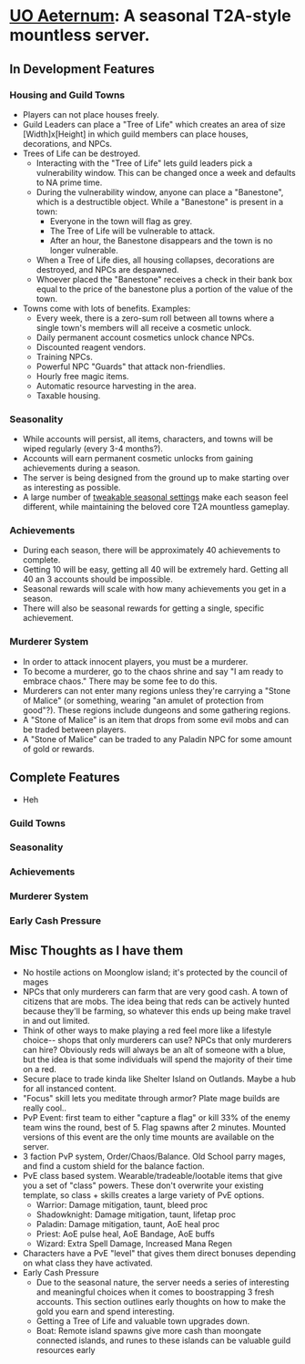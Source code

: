 # [UO Aeternum](https://github.com/SJonesy/uo_aeternum/tree/main): A seasonal T2A-style mountless server.

## In Development Features

### Housing and Guild Towns
- Players can not place houses freely.
- Guild Leaders can place a "Tree of Life" which creates an area of size [Width]x[Height] in which guild members can place houses, decorations, and NPCs.
- Trees of Life can be destroyed.
   - Interacting with the "Tree of Life" lets guild leaders pick a vulnerability window. This can be changed once a week and defaults to NA prime time.
   - During the vulnerability window, anyone can place a "Banestone", which is a destructible object. While a "Banestone" is present in a town:
      - Everyone in the town will flag as grey.
      - The Tree of Life will be vulnerable to attack.
      - After an hour, the Banestone disappears and the town is no longer vulnerable.
   - When a Tree of Life dies, all housing collapses, decorations are destroyed, and NPCs are despawned.
   - Whoever placed the "Banestone" receives a check in their bank box equal to the price of the banestone plus a portion of the value of the town.
- Towns come with lots of benefits. Examples:
   - Every week, there is a zero-sum roll between all towns where a single town's members will all receive a cosmetic unlock.
   - Daily permanent account cosmetics unlock chance NPCs.
   - Discounted reagent vendors. 
   - Training NPCs.
   - Powerful NPC "Guards" that attack non-friendlies.
   - Hourly free magic items.
   - Automatic resource harvesting in the area.
   - Taxable housing.

### Seasonality
- While accounts will persist, all items, characters, and towns will be wiped regularly (every 3-4 months?).
- Accounts will earn permanent cosmetic unlocks from gaining achievements during a season.
- The server is being designed from the ground up to make starting over as interesting as possible.
- A large number of [tweakable seasonal settings](https://github.com/SJonesy/uo_aeternum/blob/main/Config/Seasonal.cfg) make each season feel different, while maintaining the beloved core T2A mountless gameplay.

### Achievements
- During each season, there will be approximately 40 achievements to complete.
- Getting 10 will be easy, getting all 40 will be extremely hard. Getting all 40 an 3 accounts should be impossible.
- Seasonal rewards will scale with how many achievements you get in a season.
- There will also be seasonal rewards for getting a single, specific achievement.

### Murderer System
- In order to attack innocent players, you must be a murderer. 
- To become a murderer, go to the chaos shrine and say "I am ready to embrace chaos." There may be some fee to do this.
- Murderers can not enter many regions unless they're carrying a "Stone of Malice" (or something, wearing "an amulet of protection from good"?). These regions include dungeons and some gathering regions.
- A "Stone of Malice" is an item that drops from some evil mobs and can be traded between players.
- A "Stone of Malice" can be traded to any Paladin NPC for some amount of gold or rewards.

###

## Complete Features
- Heh

### Guild Towns

### Seasonality

### Achievements

### Murderer System

### Early Cash Pressure


## Misc Thoughts as I have them
- No hostile actions on Moonglow island; it's protected by the council of mages
- NPCs that only murderers can farm that are very good cash. A town of citizens that are mobs. The idea being that reds can be actively hunted because they'll be farming, so whatever this ends up being make travel in and out limited. 
- Think of other ways to make playing a red feel more like a lifestyle choice-- shops that only murderers can use? NPCs that only murderers can hire? Obviously reds will always be an alt of someone with a blue, but the idea is that some individuals will spend the majority of their time on a red.
- Secure place to trade kinda like Shelter Island on Outlands. Maybe a hub for all instanced content.
- "Focus" skill lets you meditate through armor? Plate mage builds are really cool..
- PvP Event: first team to either "capture a flag" or kill 33% of the enemy team wins the round, best of 5. Flag spawns after 2 minutes. Mounted versions of this event are the only time mounts are available on the server.
- 3 faction PvP system, Order/Chaos/Balance. Old School parry mages, and find a custom shield for the balance faction.
- PvE class based system. Wearable/tradeable/lootable items that give you a set of "class" powers. These don't overwrite your existing template, so class + skills creates a large variety of PvE options.
   - Warrior: Damage mitigation, taunt, bleed proc
   - Shadowknight: Damage mitigation, taunt, lifetap proc
   - Paladin: Damage mitigation, taunt, AoE heal proc
   - Priest: AoE pulse heal, AoE Bandage, AoE buffs
   - Wizard: Extra Spell Damage, Increased Mana Regen
- Characters have a PvE "level" that gives them direct bonuses depending on what class they have activated.
- Early Cash Pressure
   - Due to the seasonal nature, the server needs a series of interesting and meaningful choices when it comes to boostrapping 3 fresh accounts. This section outlines early thoughts on how to make the gold you earn and spend interesting.
   - Getting a Tree of Life and valuable town upgrades down.
   - Boat: Remote island spawns give more cash than moongate connected islands, and runes to these islands can be valuable guild resources early

